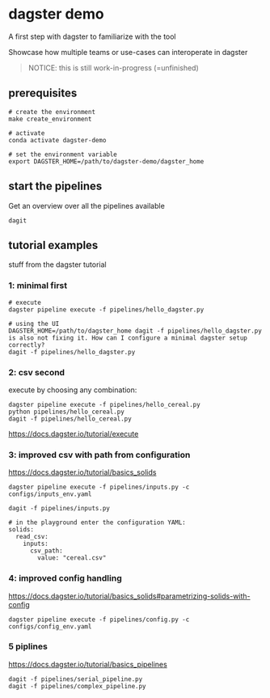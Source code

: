 # dagster demo

A first step with dagster to familiarize with the tool

Showcase how multiple teams or use-cases can interoperate in dagster

> NOTICE: this is still work-in-progress (=unfinished)

## prerequisites

```
# create the environment
make create_environment

# activate
conda activate dagster-demo

# set the environment variable
export DAGSTER_HOME=/path/to/dagster-demo/dagster_home
```

## start the pipelines

Get an overview over all the pipelines available

```
dagit
```

## tutorial examples

stuff from the dagster tutorial

### 1: minimal first

```
# execute
dagster pipeline execute -f pipelines/hello_dagster.py

# using the UI
DAGSTER_HOME=/path/to/dagster_home dagit -f pipelines/hello_dagster.py is also not fixing it. How can I configure a minimal dagster setup correctly? 
dagit -f pipelines/hello_dagster.py
```

### 2: csv second

execute by choosing any combination:

```
dagster pipeline execute -f pipelines/hello_cereal.py
python pipelines/hello_cereal.py
dagit -f pipelines/hello_cereal.py
```

https://docs.dagster.io/tutorial/execute

### 3: improved csv with path from configuration

https://docs.dagster.io/tutorial/basics_solids

```
dagster pipeline execute -f pipelines/inputs.py -c configs/inputs_env.yaml

dagit -f pipelines/inputs.py

# in the playground enter the configuration YAML:
solids:
  read_csv:
    inputs:
      csv_path:
        value: "cereal.csv"
```

### 4: improved config handling

https://docs.dagster.io/tutorial/basics_solids#parametrizing-solids-with-config

```
dagster pipeline execute -f pipelines/config.py -c configs/config_env.yaml
```

### 5 piplines

https://docs.dagster.io/tutorial/basics_pipelines

```
dagit -f pipelines/serial_pipeline.py
dagit -f pipelines/complex_pipeline.py
```